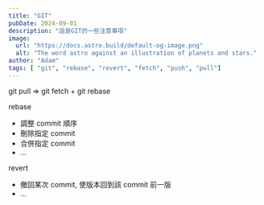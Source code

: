 ```yaml
---
title: "GIT"
pubDate: 2024-09-01
description: "這是GIT的一些注意事項"
image:
  url: "https://docs.astro.build/default-og-image.png"
  alt: "The word astro against an illustration of planets and stars."
author: "Adam"
tags: [ "git", "rebase", "revert", "fetch", "push", "pull"]
---
```


git pull => git fetch + git rebase

rebase
+ 調整 commit 順序
+ 刪除指定 commit
+ 合併指定 commit
+  ...

revert
+ 撤回某次 commit, 使版本回到該 commit 前一版
+ ...